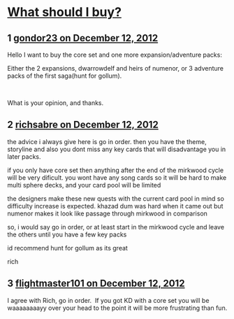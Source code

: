 # [What should I buy?](https://community.fantasyflightgames.com/topic/75498-what-should-i-buy/)

## 1 [gondor23 on December 12, 2012](https://community.fantasyflightgames.com/topic/75498-what-should-i-buy/?do=findComment&comment=733383)

Hello I want to buy the core set and one more expansion/adventure packs:

Either the 2 expansions, dwarrowdelf and heirs of numenor, or 3 adventure packs of the first saga(hunt for gollum).

 

What is your opinion, and thanks.

## 2 [richsabre on December 12, 2012](https://community.fantasyflightgames.com/topic/75498-what-should-i-buy/?do=findComment&comment=733386)

the advice i always give here is go in order. then you have the theme, storyline and also you dont miss any key cards that will disadvantage you in later packs.

if you only have core set then anything after the end of the mirkwood cycle will be very dificult. you wont have any song cards so it will be hard to make multi sphere decks, and your card pool will be limited

the designers make these new quests with the current card pool in mind so difficulty increase is expected. khazad dum was hard when it came out but numenor makes it look like passage through mirkwood in comparison

so, i would say go in order, or at least start in the mirkwood cycle and leave the others until you have a few key packs

id recommend hunt for gollum as its great

rich

## 3 [flightmaster101 on December 12, 2012](https://community.fantasyflightgames.com/topic/75498-what-should-i-buy/?do=findComment&comment=733410)

I agree with Rich, go in order.  If you got KD with a core set you will be waaaaaaaayy over your head to the point it will be more frustrating than fun.

 

